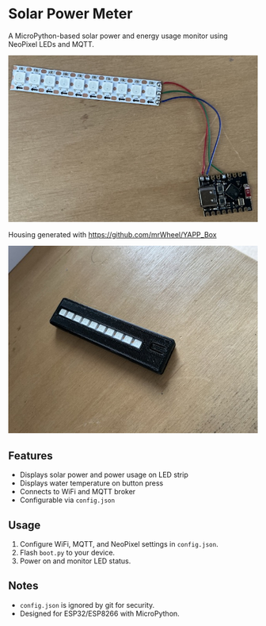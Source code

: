 # Solar Power Meter

A MicroPython-based solar power and energy usage monitor using NeoPixel LEDs and MQTT.

![Solar Power Meter](wo_housing.jpg)

Housing generated with https://github.com/mrWheel/YAPP_Box

![With Housing](with_housing.jpg)


## Features
- Displays solar power and power usage on LED strip
- Displays water temperature on button press
- Connects to WiFi and MQTT broker
- Configurable via `config.json`

## Usage
1. Configure WiFi, MQTT, and NeoPixel settings in `config.json`.
2. Flash `boot.py` to your device.
3. Power on and monitor LED status.

## Notes
- `config.json` is ignored by git for security.
- Designed for ESP32/ESP8266 with MicroPython.
